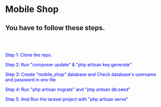 <h1>Mobile Shop</h1>

<h2>You have to follow these steps.</h2><br><br>

<p style="color:blue;">Step 1: Clone the repo.</p>
<p style="color:blue;">Step 2: Run "composer update" & "php artisan key:generate"</p>
<p style="color:blue;">Step 3: Create "mobile_shop" database and Check database's username and password in env file</p>
<p style="color:blue;">Step 4: Run "php artisan migrate" and "php artisan db:seed"</p>
<p style="color:blue;">Step 5: And Run the laravel project with "php artisan serve"</p>
